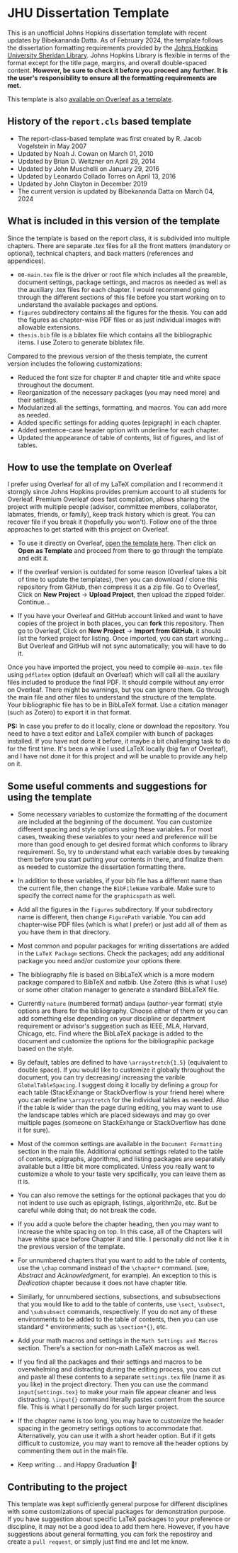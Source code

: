 # JHU Dissertation Template

This is an unofficial Johns Hopkins dissertation template with recent updates by Bibekananda Datta. As of February 2024, the template follows the dissertation formatting requirements provided by the [Johns Hopkins University Sheridan Library](https://www.library.jhu.edu/library-services/electronic-theses-dissertations/formatting-requirements/). Johns Hopkins Library is flexible in terms of the format except for the title page, margins, and overall double-spaced content. **However, be sure to check it before you proceed any further. It is the user's responsibility to ensure all the formatting requirements are met.**

This template is also [available on Overleaf as a template](https://www.overleaf.com/latex/templates/johns-hopkins-thesis-slash-dissertation-template/gbfnqqfzffyp).



## History of the `report.cls` based template

- The report-class-based template was first created by R. Jacob Vogelstein in May 2007
- Updated by Noah J. Cowan on March 01, 2010
- Updated by Brian D. Weitzner on April 29, 2014 
- Updated by John Muschelli on January 29, 2016 
- Updated by Leonardo Collado Torres on April 13, 2016 
- Updated by John Clayton in December 2019
- The current version is updated by Bibekananda Datta on March 04, 2024



## What is included in this version of the template

Since the template is based on the report class, it is subdivided into multiple chapters. There are separate .tex files for all the front matters (mandatory or optional), technical chapters, and back matters (references and appendices).

- `00-main.tex` file is the driver or root file which includes all the preamble, document settings, package settings, and macros as needed as well as the auxiliary .tex files for each chapter. I would recommend going through the different sections of this file before you start working on to understand the available packages and options. 
- `figures` subdirectory contains all the figures for the thesis. You can add the figures as chapter-wise PDF files or as just individual images with allowable extensions.
- `thesis.bib` file is a biblatex file which contains all the bibliographic items. I use Zotero to generate biblatex file.

Compared to the previous version of the thesis template, the current version includes the following customizations:
  - Reduced the font size for chapter # and chapter title and white space throughout the document.
  - Reorganization of the necessary packages (you may need more) and their settings.
  - Modularized all the settings, formatting, and macros. You can add more as needed.
  - Added specific settings for adding quotes (epigraph) in each chapter. 
  - Added sentence-case header option with underline for each chapter.
  - Updated the appearance of table of contents, list of figures, and list of tables.



## How to use the template on Overleaf

I prefer using Overleaf for all of my LaTeX compilation and I recommend it storngly since Johns Hopkins provides premium account to all students for Overleaf. Premium Overleaf does fast compilation, allows sharing the project with multiple people (advisor, committee members, collaborator, labmates, friends, or family), keep track history which is great. You can recover file if you break it (hopefully you won't). Follow one of the three approaches to get started with this project on Overleaf.

- To use it directly on Overleaf, [open the template here](https://www.overleaf.com/latex/templates/johns-hopkins-thesis-slash-dissertation-template/gbfnqqfzffyp). Then click on **Open as Template** and proceed from there to go through the template and edit it.

- If the overleaf version is outdated for some reason (Overleaf takes a bit of time to update the templates), then you can download / clone this repository from GitHub, then compress it as a zip file. Go to Overleaf, Click on **New Project** -> **Upload Project**, then upload the zipped folder. Continue...
  
- If you have your Overleaf and GitHub account linked and want to have copies of the project in both places, you can **fork** this repository. Then go to Overleaf, Click on **New Project** -> **Import from GitHub**, it should list the forked project for listing. Once imported, you can start working... But Overleaf and GitHub will not sync automatically; you will have to do it.

Once you have imported the project, you need to compile `00-main.tex` file using `pdflatex` option (default on Overleaf) which will call all the auxilary files included to produce the final PDF. It should compile without any error on Overleaf. There might be warnings, but you can ignore them. Go through the main file and other files to understand the structure of the template. Your bibliographic file has to be in BibLaTeX format. Use a citation manager (such as Zotero) to export it in that format.


**PS:** In case you prefer to do it locally, clone or download the repository. You need to have a text editor and LaTeX compiler with bunch of packages installed. If you have not done it before, it maybe a bit challenging task to do for the first time. It's been a while I used LaTeX locally (big fan of Overleaf), and I have not done it for this project and will be unable to provide any help on it.



## Some useful comments and suggestions for using the template


- Some necessary variables to customize the formatting of the document are included at the beginning of the document. You can customize different spacing and style options using these variables. For most cases, tweaking these variables to your need and preference will be more than good enough to get desired format which conforms to library requirement. So, try to understand what each variable does by tweaking them before you start putting your contents in there, and finalize them as needed to customize the dissertation formatting there.

- In addition to these variables, if your bib file has a different name than the current file, then change the `BibFileName` varibale. Make sure to specify the correct name for the `graphicspath` as well.

- Add all the figures in the `figures` subdirectory. If your subdirectory name is different, then change `FigurePath` variable. You can add chapter-wise PDF files (which is what I prefer) or just add all of them as you have them in that directory.

- Most common and popular packages for writing dissertations are added in the `LaTeX Package` sections. Check the packages; add any additional package you need and/or customize your options there.

- The bibliography file is based on BibLaTeX which is a more modern package compared to BibTeX and natbib. Use Zotero (this is what I use) or some other citation manager to generate a standard BibLaTeX file.

- Currently `nature` (numbered format) and`apa` (author-year format) style options are there for the bibliography. Choose either of them or you can add something else depending on your discipline or department requirement or advisor's suggestion such as IEEE, MLA, Harvard, Chicago, etc. Find where the BibLaTeX package is added to the document and customize the options for the bibliographic package based on the style.

- By default, tables are defined to have `\arraystretch{1.5}` (equivalent to double space). If you would like to customize it globally throughout the document, you can try decreasing/ increasing the varible `GlobalTableSpacing`. I suggest doing it locally by defining a group for each table (StackExhange or StackOverflow is your friend here) where you can redefine `\arraystretch` for the individual tables as needed. Also if the table is wider than the page during editing, you may want to use the landscape tables which are placed sideways and may go over multiple pages (someone on StackExhange or StackOverflow has done it for sure).

- Most of the common settings are available in the `Document Formatting` section in the main file. Additional optional settings related to the table of contents, epigraphs, algorithms, and listing packages are separately available but a little bit more complicated. Unless you really want to customize a whole to your taste very spcifically, you can leave them as it is.

- You can also remove the settings for the optional packages that you do not indent to use such as epigraph, listings, algorithm2e, etc. But be careful while doing that; do not break the code.

- If you add a quote before the chapter heading, then you may want to increase the white spacing on top. In this case, all of the Chapters will have white space before Chapter # and title. I personally did not like it in the previous version of the template.

- For unnumbered chapters that you want to add to the table of contents, use the `\chap` command instead of the `\chapter*` command. (see, *Abstract* and *Acknowledgment*, for example). An exception to this is *Dedication* chapter because it does not have chapter title.

- Similarly, for unnumbered sections, subsections, and subsubsections that you would like to add to the table of contents, use `\sect`, `\subsect`, and `\subsubsect` commands, respectively. If you do not any of these environments to be added to the table of contents, then you can use standard * environments; such as `\section*{}`, etc.

- Add your math macros and settings in the `Math Settings and Macros` section. There's a section for non-math LaTeX macros as well.

- If you find all the packages and their settings and macros to be overwhelming and distracting during the editing process, you can cut and paste all these contents to a separate `settings.tex` file (name it as you like) in the project directory. Then you can use the command `input{settings.tex}` to make your main file appear cleaner and less distracting. `\input{}` command literally pastes content from the source file. This is what I personally do for such larger project.

- If the chapter name is too long, you may have to customize the header spacing in the geometry settings options to accommodate that. Alternatively, you can use it with a short header option. But if it gets difficult to customize, you may want to remove all the header options by commenting them out in the main file.

- Keep writing ... and Happy Graduation 🎉!


## Contributing to the project

This template was kept sufficiently general purpose for different disciplines with some customizations of special packages for demonstration purpose. If you have suggestion about specific LaTeX packages to your preference or discipline, it may not be a good idea to add them here. However, if you have suggestions about general formatting, you can fork the repostiroy and create a `pull request`, or simply just find me and let me know.
